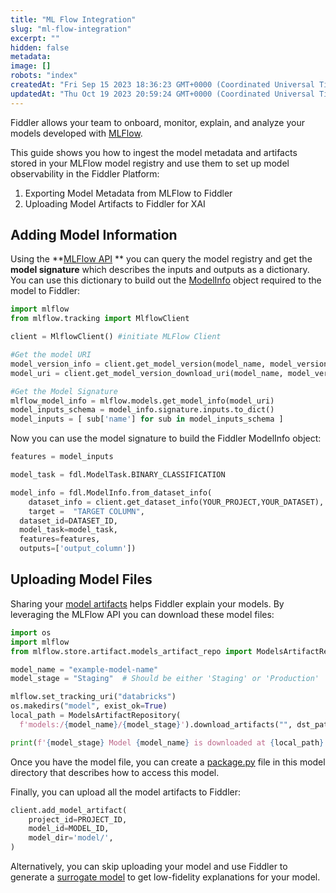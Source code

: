 ```yaml
---
title: "ML Flow Integration"
slug: "ml-flow-integration"
excerpt: ""
hidden: false
metadata: 
image: []
robots: "index"
createdAt: "Fri Sep 15 2023 18:36:23 GMT+0000 (Coordinated Universal Time)"
updatedAt: "Thu Oct 19 2023 20:59:24 GMT+0000 (Coordinated Universal Time)"
---
```

Fiddler allows your team to onboard, monitor, explain, and analyze your models developed with [MLFlow](https://mlflow.org/). 

This guide shows you how to ingest the model metadata and artifacts stored in your MLFlow model registry and use them to set up model observability in the Fiddler Platform:

1. Exporting Model Metadata from MLFlow to Fiddler 
2. Uploading Model Artifacts to Fiddler for XAI

## Adding Model Information

Using the **[MLFlow API](https://mlflow.org/docs/latest/python_api/mlflow.html) ** you can query the model registry and get the **model signature** which describes the inputs and outputs as a dictionary. You can use this dictionary to build out the [ModelInfo](ref:fdlmodelinfo) object required to the model to Fiddler:

```python Python
import mlflow 
from mlflow.tracking import MlflowClient

client = MlflowClient() #initiate MLFlow Client 

#Get the model URI
model_version_info = client.get_model_version(model_name, model_version)
model_uri = client.get_model_version_download_uri(model_name, model_version_info) 

#Get the Model Signature
mlflow_model_info = mlflow.models.get_model_info(model_uri)
model_inputs_schema = model_info.signature.inputs.to_dict()
model_inputs = [ sub['name'] for sub in model_inputs_schema ]
```

Now you can use the model signature to build the Fiddler ModelInfo object:

```python
features = model_inputs

model_task = fdl.ModelTask.BINARY_CLASSIFICATION

model_info = fdl.ModelInfo.from_dataset_info(
	dataset_info = client.get_dataset_info(YOUR_PROJECT,YOUR_DATASET),
	target =  "TARGET COLUMN", 
  dataset_id=DATASET_ID,
  model_task=model_task, 
  features=features,
  outputs=['output_column'])
```

## Uploading Model Files

Sharing your [model artifacts](doc:artifacts-and-surrogates#model-artifacts-and-model-package) helps Fiddler explain your models. By leveraging the MLFlow API you can download these model files:

```python
import os  
import mlflow  
from mlflow.store.artifact.models_artifact_repo import ModelsArtifactRepository

model_name = "example-model-name"  
model_stage = "Staging"  # Should be either 'Staging' or 'Production'

mlflow.set_tracking_uri("databricks")  
os.makedirs("model", exist_ok=True)  
local_path = ModelsArtifactRepository(
  f'models:/{model_name}/{model_stage}').download_artifacts("", dst_path="model")  

print(f'{model_stage} Model {model_name} is downloaded at {local_path}')  
```

Once you have the model file, you can create a [package.py](doc:binary-classification-1) file in this model directory that describes how to access this model.

Finally, you can upload all the model artifacts to Fiddler:

```python
client.add_model_artifact(  
    project_id=PROJECT_ID,
    model_id=MODEL_ID,
    model_dir='model/',
)
```

Alternatively, you can skip uploading your model and use Fiddler to generate a [surrogate model](doc:artifacts-and-surrogates#surrogate-model) to get low-fidelity explanations for your model.
